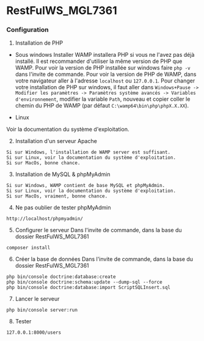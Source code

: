 RestFulWS_MGL7361
========

### Configuration

1. Installation de PHP
  * Sous windows
Installer WAMP installera PHP si vous ne l'avez pas déjà installé.
Il est recommander d'utiliser la même version de PHP que WAMP. Pour voir la version de PHP installée sur windows faire `php -v` dans l'invite de commande. Pour voir la version de PHP de WAMP, dans votre navigateur aller à l'adresse `localhost` ou `127.0.0.1`. Pour changer votre installation de PHP sur windows, il faut aller dans `Windows+Pause -> Modifier les paramètres -> Paramètres système avancés -> Variables d'environnement`, modifier la variable `Path`, nouveau et copier coller le chemin du PHP de WAMP (par défaut `C:\wamp64\bin\php\phpX.X.XX`).

  * Linux

Voir la documentation du système d'exploitation.

2. Installation d'un serveur Apache
```
Si sur Windows, l'installation de WAMP server est suffisant.
Si sur Linux, voir la documentation du système d'exploitation.
Si sur MacOs, bonne chance.
```

3. Installation de MySQL & phpMyAdmin
```
Si sur Windows, WAMP contient de base MySQL et phpMyAdmin.
Si sur Linux, voir la documentation du système d'exploitation.
Si sur MacOs, vraiment, bonne chance.
```

4. Ne pas oublier de tester phpMyAdmin
```
http://localhost/phpmyadmin/
```

5. Configurer le serveur
Dans l'invite de commande, dans la base du dossier RestFulWS_MGL7361
```
composer install
```

6. Créer la base de données
Dans l'invite de commande, dans la base du dossier RestFulWS_MGL7361
```
php bin/console doctrine:database:create
php bin/console doctrine:schema:update --dump-sql --force
php bin/console doctrine:database:import ScriptSQLInsert.sql
```

7. Lancer le serveur
```
php bin/console server:run
```

8. Tester
```
127.0.0.1:8000/users
```
